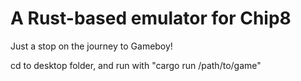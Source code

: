 # A Rust-based emulator for Chip8

Just a stop on the journey to Gameboy!

cd to desktop folder, and run with "cargo run /path/to/game"

